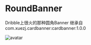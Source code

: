 # RoundBanner
Dribble上很火的那种圆角Banner
继承自com.xuezj.cardbanner:cardbanner:1.0.0

![avatar](http://m.qpic.cn/psb?/V12E9lnJ0HXeuU/aU3qb61h0v9WGbN6YaJoF8.yoI5CnRyZBfuKC4DUhlQ!/b/dL4AAAAAAAAA&bo=OARJAgAAAAARB0c!&rf=viewer_4)
